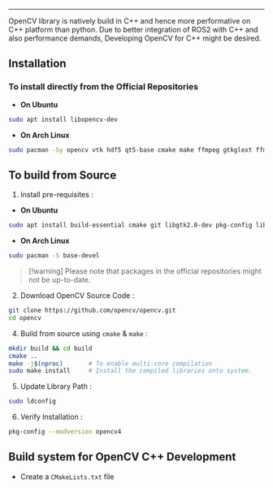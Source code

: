 
---
OpenCV library is natively build in C++ and hence more performative on C++ platform than python. Due to better integration of ROS2 with C++ and also performance demands, Developing OpenCV for C++ might be desired.

## Installation

### To install directly from the Official Repositories

- **On Ubuntu**
```bash
sudo apt install libopencv-dev
```

- **On Arch Linux**
```bash
sudo pacman -Sy opencv vtk hdf5 qt5-base cmake make ffmpeg gtkglext ffmpeg libjpeg-turbo libtiff
```

## To build from Source

1. Install pre-requisites : 

- **On Ubuntu**
```bash
sudo apt install build-essential cmake git libgtk2.0-dev pkg-config libavcodec-dev libavformat-dev libswscale-dev
```

- **On Arch Linux**
```bash
sudo pacman -S base-devel 
```

> [!warning] Please note that packages in the official repositories might not be up-to-date.

2. Download OpenCV Source Code : 
```bash
git clone https://github.com/opencv/opencv.git
cd opencv
```

4. Build from source using `cmake` & `make` :
```bash
mkdir build && cd build
cmake ..
make -j$(nproc)       # To enable multi-core compilation
sudo make install     # Install the compiled libraries onto system.
```

5. Update Library Path :
```bash
sudo ldconfig
```

6. Verify Installation :
```bash
pkg-config --modversion opencv4
```


## Build system for OpenCV C++ Development

- Create a `CMakeLists.txt` file
```bash

```